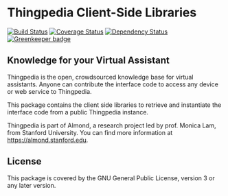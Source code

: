 # Thingpedia Client-Side Libraries

[![Build Status](https://travis-ci.org/stanford-oval/thingpedia-client.svg?branch=master)](https://travis-ci.org/stanford-oval/thingpedia-client) [![Coverage Status](https://coveralls.io/repos/github/stanford-oval/thingpedia-client/badge.svg?branch=master)](https://coveralls.io/github/stanford-oval/thingpedia-client?branch=master) [![Dependency Status](https://david-dm.org/stanford-oval/thingpedia-client/status.svg)](https://david-dm.org/stanford-oval/thingpedia-client) [![Greenkeeper badge](https://badges.greenkeeper.io/stanford-oval/thingpedia-client.svg)](https://greenkeeper.io/)

## Knowledge for your Virtual Assistant

Thingpedia is the open, crowdsourced knowledge base for virtual assistants.
Anyone can contribute the interface code to access any device or
web service to Thingpedia.

This package contains the client side libraries to retrieve and
instantiate the interface code from a public Thingpedia instance.

Thingpedia is part of Almond, a research project led by
prof. Monica Lam, from Stanford University.  You can find more
information at <https://almond.stanford.edu>.

## License

This package is covered by the GNU General Public License, version 3
or any later version.
